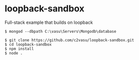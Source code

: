 # loopback-sandbox
Full-stack example that builds on loopback

```
$ mongod --dbpath C:\vasu\Servers\Mongodb\database

```

```
$ git clone https://github.com/c2vasu/loopback-sandbox.git
$ cd loopback-sandbox
$ npm install
$ node .
```
